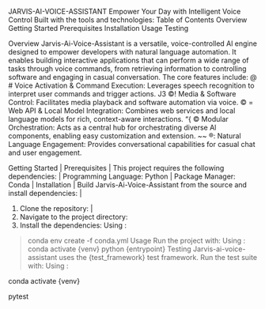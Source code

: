 JARVIS-AI-VOICE-ASSISTANT
Empower Your Day with Intelligent Voice Control
Built with the tools and technologies:
Table of Contents
Overview
Getting Started
Prerequisites
Installation
Usage
Testing

Overview
Jarvis-Ai-Voice-Assistant is a versatile, voice-controlled Al engine designed to empower developers with
natural language automation. It enables building interactive applications that can perform a wide range of
tasks through voice commands, from retrieving information to controlling software and engaging in
casual conversation. The core features include:
@ # Voice Activation & Command Execution: Leverages speech recognition to interpret user
commands and trigger actions.
J3 ©! Media & Software Control: Facilitates media playback and software automation via voice.
© = Web API & Local Model Integration: Combines web services and local language models for
rich, context-aware interactions.
“{ © Modular Orchestration: Acts as a central hub for orchestrating diverse Al components,
enabling easy customization and extension.
~~ ®: Natural Language Engagement: Provides conversational capabilities for casual chat and user
engagement.


Getting Started |
Prerequisites |
This project requires the following dependencies: |
Programming Language: Python |
Package Manager: Conda |
Installation |
Build Jarvis-Ai-Voice-Assistant from the source and install dependencies: |
1. Clone the repository: |
2. Navigate to the project directory:
3. Install the dependencies:
Using :
> conda env create -f conda.yml
Usage
Run the project with:
Using :
conda activate {venv}
python {entrypoint}
> Testing
Jarvis-ai-voice-assistant uses the {test_framework} test framework. Run the test suite with:
Using :

conda activate {venv}

pytest
